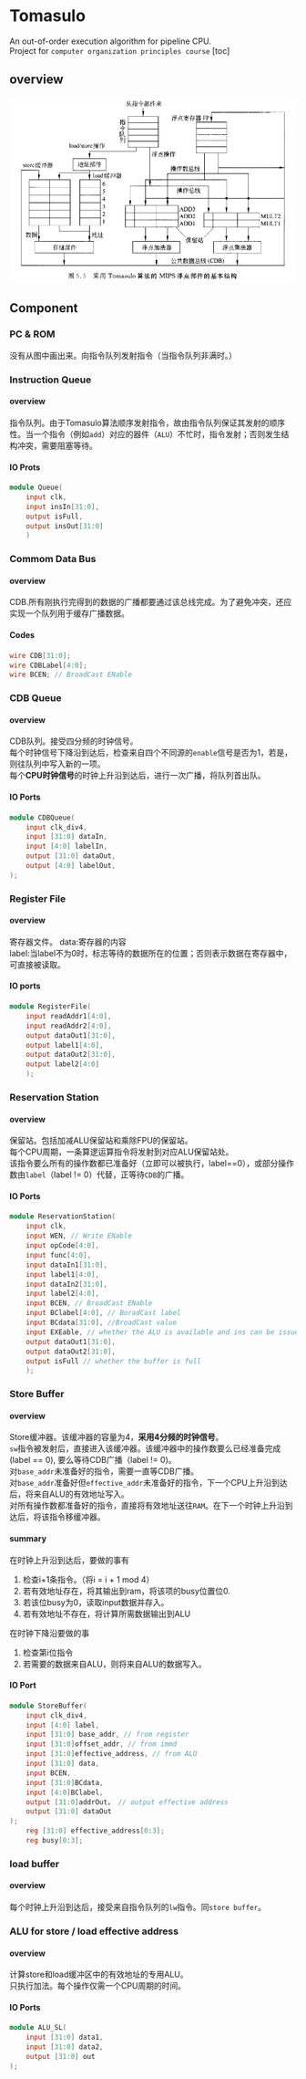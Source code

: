 # Tomasulo
An out-of-order execution algorithm for pipeline CPU.  
Project for `computer organization principles course`
[toc]
## overview
![](/doc/pic/overview.png)
## Component
### PC & ROM
没有从图中画出来。向指令队列发射指令（当指令队列非满时。）
### Instruction Queue
#### overview
指令队列。由于Tomasulo算法顺序发射指令，故由指令队列保证其发射的顺序性。当一个指令（例如`add`）对应的器件（`ALU`）不忙时，指令发射；否则发生结构冲突，需要阻塞等待。  
#### IO Prots
``` verilog
module Queue(
    input clk,
    input insIn[31:0],
    output isFull,
    output insOut[31:0]
    )
```
### Commom Data Bus
#### overview
CDB.所有刚执行完得到的数据的广播都要通过该总线完成。为了避免冲突，还应实现一个队列用于缓存广播数据。  
#### Codes
``` verilog
wire CDB[31:0];
wire CDBLabel[4:0];
wire BCEN; // BroadCast ENable
```
### CDB Queue
#### overview
CDB队列。接受四分频的时钟信号。  
每个时钟信号下降沿到达后，检查来自四个不同源的`enable`信号是否为1，若是，则往队列中写入新的一项。  
每个**CPU时钟信号**的时钟上升沿到达后，进行一次广播，将队列首出队。
#### IO Ports
``` verilog
module CDBQueue(
    input clk_div4,
    input [31:0] dataIn,
    input [4:0] labelIn,
    output [31:0] dataOut,
    output [4:0] labelOut,
);
```
### Register File
#### overview
寄存器文件。
data:寄存器的内容  
label:当label不为0时，标志等待的数据所在的位置；否则表示数据在寄存器中，可直接被读取。  
#### IO ports
``` verilog
module RegisterFile(
    input readAddr1[4:0],
    input readAddr2[4:0],
    output dataOut1[31:0],
    output label1[4:0],
    output dataOut2[31:0],
    output label2[4:0]
    );
```
### Reservation Station
#### overview
保留站。包括加减ALU保留站和乘除FPU的保留站。  
每个CPU周期，一条算逻运算指令将发射到对应ALU保留站处。  
该指令要么所有的操作数都已准备好（立即可以被执行，label==0），或部分操作数由`label`（label != 0）代替，正等待`CDB`的广播。  
#### IO Ports
``` verilog
module ReservationStation(
    input clk,
    input WEN, // Write ENable
    input opCode[4:0],
    input func[4:0],
    input dataIn1[31:0],
    input label1[4:0],
    input dataIn2[31:0],
    input label2[4:0],
    input BCEN, // BroadCast ENable
    input BClabel[4:0], // BoradCast label
    input BCdata[31:0], //BroadCast value
    input EXEable, // whether the ALU is available and ins can be issued
    output dataOut1[31:0],
    output dataOut2[31:0],
    output isFull // whether the buffer is full
    );
```
### Store Buffer
#### overview
Store缓冲器。该缓冲器的容量为4，**采用4分频的时钟信号**。  
`sw`指令被发射后，直接进入该缓冲器。该缓冲器中的操作数要么已经准备完成(label == 0), 要么等待CDB广播（label != 0)。  
对`base_addr`未准备好的指令，需要一直等CDB广播。  
对`base_addr`准备好但`effective_addr`未准备好的指令，下一个CPU上升沿到达后，将来自ALU的有效地址写入。  
对所有操作数都准备好的指令，直接将有效地址送往`RAM`。在下一个时钟上升沿到达后，将该指令移缓冲器。
#### summary
在时钟上升沿到达后，要做的事有  
1. 检查i+1条指令。（将i = i + 1 mod 4）
1. 若有效地址存在，将其输出到ram，将该项的busy位置位0.
1. 若该位busy为0，读取input数据并存入。
1. 若有效地址不存在，将计算所需数据输出到ALU

在时钟下降沿要做的事
1. 检查第i位指令
1. 若需要的数据来自ALU，则将来自ALU的数据写入。
#### IO Port
``` verilog
module StoreBuffer(
    input clk_div4,
    input [4:0] label,
    input [31:0] base_addr, // from register 
    input [31:0]offset_addr, // from immd
    input [31:0]effective_address, // from ALU
    input [31:0] data,
    input BCEN,
    input [31:0]BCdata,
    input [4:0]BClabel,
    output [31:0]addrOut， // output effective address
    output [31:0] dataOut
);
    reg [31:0] effective_address[0:3];
    reg busy[0:3];
```
### load buffer
#### overview
每个时钟上升沿到达后，接受来自指令队列的`lw`指令。同`store buffer`。  

### ALU for store / load effective address
#### overview
计算store和load缓冲区中的有效地址的专用ALU。  
只执行加法。每个操作仅需一个CPU周期的时间。
#### IO Ports
``` verilog
module ALU_SL(
    input [31:0] data1,
    input [31:0] data2,
    output [31:0] out
);